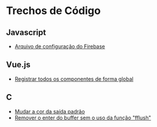 # Trechos de Código

## Javascript

- [Arquivo de configuração do Firebase](javascript/firebase.js)

## Vue.js

- [Registrar todos os componentes de forma global](vuejs/components.js)

## C

- [Mudar a cor da saída padrão](c/colors.h)
- [Remover o enter do buffer sem o uso da função "fflush"](c/clearBuffer.c)
